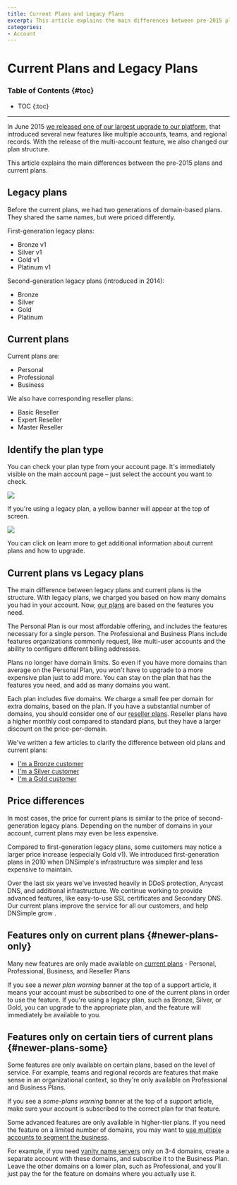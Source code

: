 ```yaml
---
title: Current Plans and Legacy Plans
excerpt: This article explains the main differences between pre-2015 plans and current plans.
categories:
- Account
---
```


# Current Plans and Legacy Plans

### Table of Contents {#toc}

* TOC
{:toc}

---

In June 2015 [we released one of our largest upgrade to our platform](https://blog.dnsimple.com/2015/06/multiple-accounts-new-plans-and-new-features/), that introduced several new features  like multiple accounts, teams, and regional records. With the release of the multi-account feature, we also changed our plan structure.

This article explains the main differences between the pre-2015 plans and current plans.


## Legacy plans

Before the current plans, we had two generations of domain-based plans. They shared the same names, but were priced differently.

First-generation legacy plans:

- Bronze v1
- Silver v1
- Gold v1
- Platinum v1

Second-generation legacy plans (introduced in 2014):

- Bronze
- Silver
- Gold
- Platinum


## Current plans

Current plans are:

- Personal
- Professional
- Business

We also have corresponding reseller plans:

- Basic Reseller
- Expert Reseller
- Master Reseller


## Identify the plan type

You can check your plan type from your account page. It's immediately visible on the main account page – just select the account you want to check. 

![](/files/account-plan-info.png)

If you're using a legacy plan, a yellow banner will  appear at the top of screen.

![](/files/account-plan-legacy.png)

You can click on <label>learn more</label> to get additional information about current plans and how to upgrade.

## Current plans vs Legacy plans

The main difference between legacy plans and current plans is the structure. With legacy plans, we charged you based on how many domains you had in your account. Now, [our plans](https://dnsimple.com/pricing) are based on the features you need. 

The Personal Plan is our most affordable offering, and includes the features necessary for a single person. The Professional and Business Plans include features organizations commonly request, like multi-user accounts and the ability to configure different billing addresses.

Plans no longer have domain limits. So even if you have more domains than average on the Personal Plan, you won't have to upgrade to a more expensive plan just to add more. You can stay on the plan that has the features you need, and add as many domains you want.

Each plan includes five domains. We charge a small fee per domain for extra domains, based on the plan. If you have a substantial number of domains, you should consider one of our [reseller plans](https://dnsimple.com/reseller). Reseller plans have a higher monthly cost compared to standard plans, but they have a larger discount on the price-per-domain.

We've written a few articles to clarify the difference between old plans and current plans:

- [I'm a Bronze customer](/articles/new-plans-for-bronze)
- [I'm a Silver customer](/articles/new-plans-for-silver)
- [I'm a Gold customer](/articles/new-plans-for-gold)

## Price differences

In most cases, the price for current plans is similar to the price of second-generation legacy plans. Depending on the number of domains in your account, current plans may even be less expensive.

Compared to first-generation legacy plans, some customers may notice a larger price increase (especially Gold v1). We introduced first-generation plans in 2010 when DNSimple's infrastructure was simpler and less expensive to maintain.

Over the last six years we've invested heavily in DDoS protection, Anycast DNS, and additional infrastructure.  We continue working to provide advanced features, like easy-to-use SSL certificates and Secondary DNS. Our current plans improve the service for all our customers, and help DNSimple grow .

## Features only on current plans {#newer-plans-only}

Many new features are only made available on [current plans](#newer-plans) -  Personal, Professional, Business, and Reseller Plans

If you see a _newer plan warning_ banner at the top of a support article, it means your account must be subscribed to one of the current plans in order to use the feature. If you're using a legacy plan, such as Bronze, Silver, or Gold, you can upgrade to the appropriate plan, and the feature will immediately be available to you.

## Features only on certain tiers of current plans {#newer-plans-some}

Some features are only available on certain plans, based on the level of service. For example, teams and regional records are features that make sense in an organizational context, so they're only available on Professional and Business Plans.

If you see a _some-plans warning_ banner at the top of a support article, make sure your account is subscribed to the correct plan for that feature.

Some advanced features are only available in higher-tier plans. If you need the feature on a limited number of domains, you may want to [use multiple accounts to segment the business](https://blog.dnsimple.com/2015/12/using-accounts-to-segment-business/).

For example, if you need [vanity name servers](/articles/vanity-nameservers) only on 3-4 domains, create a separate account with these domains, and subscribe  it to the Business Plan. Leave the other domains on a lower plan, such as Professional, and you'll just pay the for the feature on domains where you actually use it.
